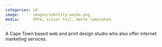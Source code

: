 ```yaml
---
categories: id
image:      images/identity-wayke.png
media:      CMYK, silver foil, matte-laminated.
---
```

A Cape Town based web and print design studio who also offer internet marketing
services. 
